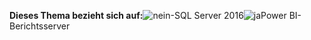 **Dieses Thema bezieht sich auf:**![nein](media/no.png)-SQL Server 2016![ja](media/yes.png)Power BI-Berichtsserver